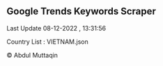

## Google Trends Keywords Scraper 
 
Last Update 08-12-2022 , 13:31:56

Country List :
VIETNAM.json



© Abdul Muttaqin 
